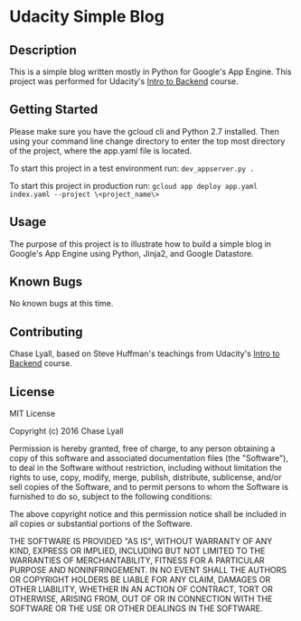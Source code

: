 # Udacity Simple Blog


## Description
This is a simple blog written mostly in Python for Google's App Engine. This project was performed for Udacity's [Intro to Backend](https://www.udacity.com/course/intro-to-backend--ud171) course.


## Getting Started
Please make sure you have the gcloud cli and Python 2.7 installed. Then using your command line change directory to enter the top most directory of the project, where the app.yaml file is located.

To start this project in a test environment run:
`dev_appserver.py .`

To start this project in production run:
`gcloud app deploy app.yaml index.yaml --project \<project_name\>`


## Usage
The purpose of this project is to illustrate how to build a simple blog in Google's App Engine using Python, Jinja2, and Google Datastore.


## Known Bugs
No known bugs at this time.


## Contributing
Chase Lyall, based on Steve Huffman's teachings from Udacity's [Intro to Backend](https://www.udacity.com/course/intro-to-backend--ud171) course.


## License
MIT License

Copyright (c) 2016 Chase Lyall

Permission is hereby granted, free of charge, to any person obtaining a copy
of this software and associated documentation files (the "Software"), to deal
in the Software without restriction, including without limitation the rights
to use, copy, modify, merge, publish, distribute, sublicense, and/or sell
copies of the Software, and to permit persons to whom the Software is
furnished to do so, subject to the following conditions:

The above copyright notice and this permission notice shall be included in all
copies or substantial portions of the Software.

THE SOFTWARE IS PROVIDED "AS IS", WITHOUT WARRANTY OF ANY KIND, EXPRESS OR
IMPLIED, INCLUDING BUT NOT LIMITED TO THE WARRANTIES OF MERCHANTABILITY,
FITNESS FOR A PARTICULAR PURPOSE AND NONINFRINGEMENT. IN NO EVENT SHALL THE
AUTHORS OR COPYRIGHT HOLDERS BE LIABLE FOR ANY CLAIM, DAMAGES OR OTHER
LIABILITY, WHETHER IN AN ACTION OF CONTRACT, TORT OR OTHERWISE, ARISING FROM,
OUT OF OR IN CONNECTION WITH THE SOFTWARE OR THE USE OR OTHER DEALINGS IN THE
SOFTWARE.